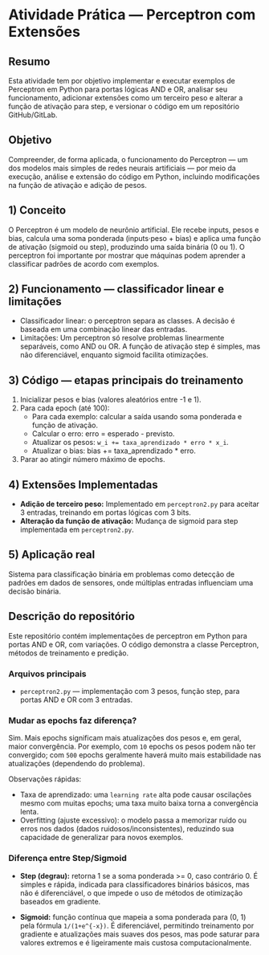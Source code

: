 # Atividade Prática — Perceptron com Extensões

## Resumo

Esta atividade tem por objetivo implementar e executar exemplos de Perceptron em Python para portas lógicas AND e OR, analisar seu funcionamento, adicionar extensões como um terceiro peso e alterar a função de ativação para step, e versionar o código em um repositório GitHub/GitLab.

## Objetivo

Compreender, de forma aplicada, o funcionamento do Perceptron — um dos modelos mais simples de redes neurais artificiais — por meio da execução, análise e extensão do código em Python, incluindo modificações na função de ativação e adição de pesos.

## 1) Conceito

O Perceptron é um modelo de neurônio artificial. Ele recebe inputs, pesos e bias, calcula uma soma ponderada (inputs·peso + bias) e aplica uma função de ativação (sigmoid ou step), produzindo uma saída binária (0 ou 1). O perceptron foi importante por mostrar que máquinas podem aprender a classificar padrões de acordo com exemplos.

## 2) Funcionamento — classificador linear e limitações

- Classificador linear: o perceptron separa as classes. A decisão é baseada em uma combinação linear das entradas.
- Limitações: Um perceptron só resolve problemas linearmente separáveis, como AND ou OR. A função de ativação step é simples, mas não diferenciável, enquanto sigmoid facilita otimizações.

## 3) Código — etapas principais do treinamento

1. Inicializar pesos e bias (valores aleatórios entre -1 e 1).
2. Para cada epoch (até 100):
   - Para cada exemplo: calcular a saída usando soma ponderada e função de ativação.
   - Calcular o erro: erro = esperado - previsto.
   - Atualizar os pesos: `w_i += taxa_aprendizado * erro * x_i`.
   - Atualizar o bias: bias += taxa_aprendizado * erro.
3. Parar ao atingir número máximo de epochs.

## 4) Extensões Implementadas

- **Adição de terceiro peso:** Implementado em `perceptron2.py` para aceitar 3 entradas, treinando em portas lógicas com 3 bits.
- **Alteração da função de ativação:** Mudança de sigmoid para step implementada em `perceptron2.py`.

## 5) Aplicação real

Sistema para classificação binária em problemas como detecção de padrões em dados de sensores, onde múltiplas entradas influenciam uma decisão binária.

## Descrição do repositório

Este repositório contém implementações de perceptron em Python para portas AND e OR, com variações. O código demonstra a classe Perceptron, métodos de treinamento e predição.

### Arquivos principais

- `perceptron2.py` — implementação com 3 pesos, função step, para portas AND e OR com 3 entradas.


### Mudar as epochs faz diferença?

Sim. Mais epochs significam mais atualizações dos pesos e, em geral, maior convergência. Por exemplo, com `10` epochs os pesos podem não ter convergido; com `500` epochs geralmente haverá muito mais estabilidade nas atualizações (dependendo do problema).

Observações rápidas:

- Taxa de aprendizado: uma `learning rate` alta pode causar oscilações mesmo com muitas epochs; uma taxa muito baixa torna a convergência lenta.
- Overfitting (ajuste excessivo): o modelo passa a memorizar ruído ou erros nos dados (dados ruidosos/inconsistentes), reduzindo sua capacidade de generalizar para novos exemplos.

### Diferença entre Step/Sigmoid

- **Step (degrau):** retorna 1 se a soma ponderada >= 0, caso contrário 0. É simples e rápida, indicada para classificadores binários básicos, mas não é diferenciável, o que impede o uso de métodos de otimização baseados em gradiente.

- **Sigmoid:** função contínua que mapeia a soma ponderada para (0, 1) pela fórmula `1/(1+e^{-x})`. É diferenciável, permitindo treinamento por gradiente e atualizações mais suaves dos pesos, mas pode saturar para valores extremos e é ligeiramente mais custosa computacionalmente.
